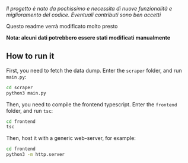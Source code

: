 _Il progetto è nato da pochissimo e necessita di nuove funzionalità e miglioramento del codice. Eventuali contributi sono ben accetti_

Questo readme verrà modificato molto presto

__Nota: alcuni dati potrebbero essere stati modificati manualmente__


## How to run it
First, you need to fetch the data dump.
Enter the `scraper` folder, and run `main.py`:
```bash
cd scraper
python3 main.py
```

Then, you need to compile the frontend typescript.
Enter the `frontend` folder, and run `tsc`:
```bash
cd frontend
tsc
```

Then, host it with a generic web-server, for example:
```bash
cd frontend
python3 -m http.server
```
